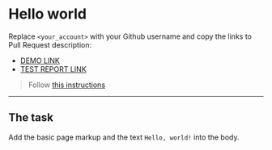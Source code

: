 # Hello world
Replace `<your_account>` with your Github username and copy the links to Pull Request description:
- [DEMO LINK](https://dianasheptak.github.io/layout_hello-world/)
- [TEST REPORT LINK](https://dianasheptak.github.io/layout_hello-world/report/html_report/)

> Follow [this instructions](https://mate-academy.github.io/layout_task-guideline/#how-to-solve-the-layout-tasks-on-github)
___

## The task
Add the basic page markup and the text `Hello, world!` into the body.
